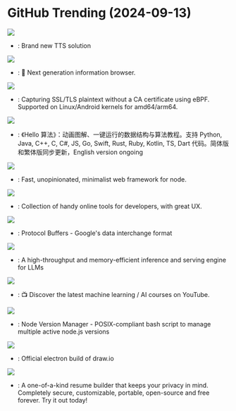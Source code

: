 # GitHub Trending (2024-09-13)

![](https://img.shields.io/badge/Python-New%20638-green?style=flat-square&logo=appveyor)
- [](https://github.comundefined): Brand new TTS solution

![](https://img.shields.io/badge/TypeScript-New%20495-green?style=flat-square&logo=appveyor)
- [](https://github.comundefined): 🧡 Next generation information browser.

![](https://img.shields.io/badge/C-New%20428-green?style=flat-square&logo=appveyor)
- [](https://github.comundefined): Capturing SSL/TLS plaintext without a CA certificate using eBPF. Supported on Linux/Android kernels for amd64/arm64.

![](https://img.shields.io/badge/Java-New%20113-green?style=flat-square&logo=appveyor)
- [](https://github.comundefined): 《Hello 算法》：动画图解、一键运行的数据结构与算法教程。支持 Python, Java, C++, C, C#, JS, Go, Swift, Rust, Ruby, Kotlin, TS, Dart 代码。简体版和繁体版同步更新，English version ongoing

![](https://img.shields.io/badge/JavaScript-New%20102-green?style=flat-square&logo=appveyor)
- [](https://github.comundefined): Fast, unopinionated, minimalist web framework for node.

![](https://img.shields.io/badge/Vue-New%20126-green?style=flat-square&logo=appveyor)
- [](https://github.comundefined): Collection of handy online tools for developers, with great UX.

![](https://img.shields.io/badge/C%2B%2B-New%2016-green?style=flat-square&logo=appveyor)
- [](https://github.comundefined): Protocol Buffers - Google's data interchange format

![](https://img.shields.io/badge/Python-New%20137-green?style=flat-square&logo=appveyor)
- [](https://github.comundefined): A high-throughput and memory-efficient inference and serving engine for LLMs

![](https://img.shields.io/badge/none-New%2060-green?style=flat-square&logo=appveyor)
- [](https://github.comundefined): 📺 Discover the latest machine learning / AI courses on YouTube.

![](https://img.shields.io/badge/Shell-New%20102-green?style=flat-square&logo=appveyor)
- [](https://github.comundefined): Node Version Manager - POSIX-compliant bash script to manage multiple active node.js versions

![](https://img.shields.io/badge/JavaScript-New%2062-green?style=flat-square&logo=appveyor)
- [](https://github.comundefined): Official electron build of draw.io

![](https://img.shields.io/badge/TypeScript-New%2092-green?style=flat-square&logo=appveyor)
- [](https://github.comundefined): A one-of-a-kind resume builder that keeps your privacy in mind. Completely secure, customizable, portable, open-source and free forever. Try it out today!

